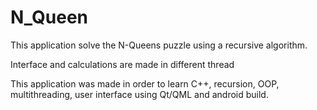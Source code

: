 # N_Queen


This application solve the N-Queens puzzle using a recursive algorithm.

Interface and calculations are made in different thread

This application was made in order to learn C++,
recursion, OOP, multithreading, user interface using Qt/QML and 
android build.